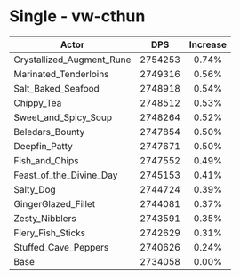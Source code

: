 # Single - vw-cthun
| Actor | DPS | Increase |
|---|:---:|:---:|
|Crystallized_Augment_Rune|2754253|0.74%|
|Marinated_Tenderloins|2749316|0.56%|
|Salt_Baked_Seafood|2748918|0.54%|
|Chippy_Tea|2748512|0.53%|
|Sweet_and_Spicy_Soup|2748264|0.52%|
|Beledars_Bounty|2747854|0.50%|
|Deepfin_Patty|2747671|0.50%|
|Fish_and_Chips|2747552|0.49%|
|Feast_of_the_Divine_Day|2745153|0.41%|
|Salty_Dog|2744724|0.39%|
|GingerGlazed_Fillet|2744081|0.37%|
|Zesty_Nibblers|2743591|0.35%|
|Fiery_Fish_Sticks|2742629|0.31%|
|Stuffed_Cave_Peppers|2740626|0.24%|
|Base|2734058|0.00%|
